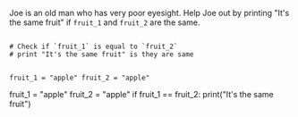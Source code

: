 Joe is an old man who has very poor eyesight. Help Joe out by printing "It's the same fruit"  if `fruit_1` and `fruit_2` are the same.

<codeblock language="python" type="exercise" testMode="fixedInput">
<code>
# Check if `fruit_1` is equal to `fruit_2`
# print "It's the same fruit" is they are same

fruit_1 = "apple"
fruit_2 = "apple"
</code>

<solution>
fruit_1 = "apple"
fruit_2 = "apple"
if fruit_1 == fruit_2:
  print("It's the same fruit")
</solution>
</codeblock>